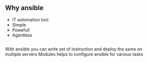 ## Why ansible
- IT automation tool
- Simple
- Powefull
- Agentless

## 
With ansible you can write set of instruction and deploy the same on multiple servers
Modules helps to configure ansible for various tasks

